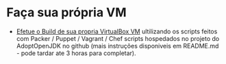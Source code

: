 # Faça sua própria VM

* [Efetue o Build de sua propria VirtualBox VM](https://github.com/AdoptOpenJDK/openjdk-virtual-images) ultilizando os scripts feitos com Packer / Puppet / Vagrant / Chef scripts  hospedados no projeto do AdoptOpenJDK no github (mais instruções disponiveis em README.md - pode tardar ate 3 horas para completar).
